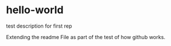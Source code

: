 # hello-world
test description for first rep

Extending the readme File as part of the test of how github works.
